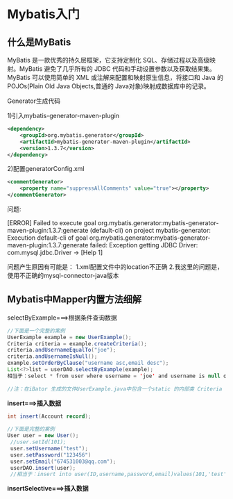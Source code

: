 # Mybatis入门

## 什么是MyBatis

MyBatis 是一款优秀的持久层框架，它支持定制化 SQL、存储过程以及高级映射。MyBatis 避免了几乎所有的 JDBC 代码和手动设置参数以及获取结果集。MyBatis 可以使用简单的 XML 或注解来配置和映射原生信息，将接口和 Java 的 POJOs(Plain Old Java Objects,普通的 Java对象)映射成数据库中的记录。 





Generator生成代码

1)引入mybatis-generator-maven-plugin

```xml
<dependency>
    <groupId>org.mybatis.generator</groupId>
    <artifactId>mybatis-generator-maven-plugin</artifactId>
    <version>1.3.7</version>
</dependency>
```



2)配置generatorConfig.xml

```xml
<commentGenerator>
    <property name="suppressAllComments" value="true"></property>
</commentGenerator>
```



问题:

[ERROR] Failed to execute goal org.mybatis.generator:mybatis-generator-maven-plugin:1.3.7:generate (default-cli) on project mybatis-generator: Execution default-cli of goal org.mybatis.generator:mybatis-generator-maven-plugin:1.3.7:generate failed: Exception getting JDBC Driver: com.mysql.jdbc.Driver -> [Help 1]

问题产生原因有可能是：
1.xml配置文件中的location不正确
2.我这里的问题是，使用不正确的mysql-connector-java版本





## Mybatis中Mapper内置方法细解

selectByExample===>根据条件查询数据

```java
//下面是一个完整的案例
UserExample example = new UserExample();
Criteria criteria = example.createCriteria();
criteria.andUsernameEqualTo("joe");
criteria.andUsernameIsNull();
example.setOrderByClause("username asc,email desc");
List<?>list = userDAO.selectByExample(example);
相当于：select * from user where username = 'joe' and username is null order by username asc,email desc
 
//注：在iBator 生成的文件UserExample.java中包含一个static 的内部类 Criteria ，在Criteria中有很多方法，主要是定义SQL 语句where后的查询条件。
```

**insert===>插入数据** 

```java
int insert(Account record);
 
//下面是完整的案例
User user = new User();
 //user.setId(101);
 user.setUsername("test");
 user.setPassword("123456")
 user.setEmail("674531003@qq.com");
 userDAO.insert(user);
 //相当于：insert into user(ID,username,password,email)values(101,'test','123456','674531003@qq.com');
```



**insertSelective===>插入数据** 

```java

```

